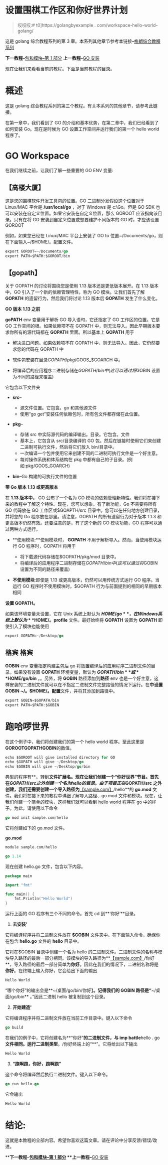 # 设置围棋工作区和你好世界计划

> 哎哎哎:# t0]https://golangbyexample . com/workspace-hello-world-golang/

这是 golang 综合教程系列的第 3 章。本系列其他章节参考本链接–[格朗综合教程系列](https://golangbyexample.com/golang-comprehensive-tutorial/)

**下一教程**–[包和模块–第 1 部分](https://golangbyexample.com/packages-modules-go-first)
**上一教程**–[GO 安装](https://golangbyexample.com/golang-installation)

现在让我们来看看当前的教程。下面是当前教程的目录。

# **概述**

这是 golang 综合教程系列的第三个教程。有关本系列的其他章节，请参考此链接。

在第一章中，我们看到了 GO 的介绍和基本优势，在第二章中，我们已经看到了如何安装 Go。现在是时候为 GO 设置工作空间并运行我们的第一个 hello world 程序了。

# **GO Workspace**

在我们继续之前，让我们了解一些重要的 GO ENV 变量:

## **【高楼大厦】**

这是您的围棋软件开发工具包的位置。GO 二进制分发假设这个位置对于 Linux/MAC 平台是 **/usr/local/go** ，对于 Windows 是 c:\Go。但是 GO SDK 也可以安装在自定义位置。如果它安装在自定义位置，那么 GOROOT 应该指向该目录。只有在将 GO 安装到自定义位置或想要维护不同版本的 GO 时，才应该设置 GOROOT

例如，如果您已经在 Linux/MAC 平台上安装了 GO to 位置~/Documents/go，则在下面输入~/$HOME/。配置文件。

```go
export GOROOT=~/Documents/go
export PATH=$PATH:$GOROOT/bin
```

## **【gopath】**

关于 GOPATH 的讨论将围绕您是使用 1.13 版本还是更低版本展开。在 1.13 版本中，GO 引入了一个新的依赖管理特性，称为 GO 模块。让我们首先了解 **GOPATH** 的遗留行为，然后我们将讨论 1.13 版本后 **GOPATH** 发生了什么变化。

**GO 版本 1.13 之前**

**goPATH** env 变量用于解析 GO 导入语句，它还指定了 GO 工作区的位置。它是 GO 工作空间的根。如果依赖项不在 GOPATH 中，则无法导入。因此早期版本要求你所有的源代码都在 **GOPATH** 里面。所以基本上 **GOPATH** 用于

*   解决进口问题。如果依赖项不在 GOPATH 中，则无法导入。因此，它仍然要求您的代码在 GOPATH 中

*   软件包安装在目录$GOPATH/pkg/$GOOS_$GOARCH 中。

*   将编译后的应用程序二进制存储在$GOPATH/bin 中(这可以通过将$GOBIN 设置为不同的路径来覆盖)

它包含以下文件夹

*   **src**–
    *   源文件位置。它包含。go 和其他源文件
    *   使用“go get”安装任何依赖包时，所有包文件都存储在此位置。

*   **pkg**–
    *   存储 src 中实际源代码的编译输出。目录。它包含。文件
    *   基本上，它包含从 src/目录编译的 GO 包。然后在链接时使用它们来创建二进制可执行文件，然后将它们放入 bin/目录中。
    *   一次编译一个包并使用它来创建不同的二进制可执行文件是一个好主意。
    *   每对操作系统和体系结构在 pkg 中都有自己的子目录。(例如:pkg/GOOS_GOARCH)

*   **bin**–Go 构建的可执行文件的位置

**带 Go 版本 1.13 或更高版本**

在 **1.13 版本中，** GO 公布了一个名为 GO 模块的依赖管理新特性。我们将在接下来的教程中了解这个特性。现在，您可以想象，有了新功能，Go 不需要将所有 GO 代码放在 GO 工作区或$GOAPTH/src 目录中。您可以在任何地方创建目录，并将您的 Go 程序放在那里。请注意，GOPATH 的所有遗留行为对于版本 1.1.3 和更高版本仍然有效。还要注意的是，有了这个新的 GO 模块功能，GO 程序可以通过两种方式运行。

*   **使用模块:**使用模块时， **GOPATH** 不用于解析导入。然而，当使用模块运行 GO 程序时，GOPATH 将用于
    *   将下载源代码存储在$GOPATH/pkg/mod 目录中。
    *   将编译后的应用程序二进制存储在$GOPATH/bin 中(这可以通过将$GOBIN 设置为不同的路径来覆盖)

*   **不使用模块**:即使是 1.13 或更高版本，仍然可以用传统方式运行 GO 程序。当运行 GO 程序时不使用模块时，$GOPATH 行为与前面提到的相同的早期版本相同

**设置 GOPATH。**

如果该环境变量未设置，它在 Unix 系统上默认为 **$HOME/go** ，在 Windows 系统上默认为 **%USERPROFILE%\go** 。如果您的工作区位置是~**/桌面/转到**，则在下面输入 **~/$HOME/。profile** 文件。最好始终将 **GOPATH** 设置为 **GOPATH** 即使引入了模块也能使用

```go
export GOPATH=~/Desktop/go
```

## 格宾 格宾

**GOBIN** env 变量指定构建主包后 go 将放置编译后的应用程序二进制文件的目录。如果没有设置 **GOPATH** 环境变量，默认为 **$GOPATH/bin** 或 **$HOME/go/bin** 。。另外，将 **GOBIN** 路径添加到**路径** env 也是一个好主意，这样安装的二进制文件就可以在不指定二进制文件完整路径的情况下运行。在**中设置 GOBIN ~/。$HOME/。配置**文件，并将其添加到路径中。

```go
export GOBIN=$GOPATH/bin
export PATH=$PATH:$GOBIN
```

# **跑哈啰世界**

在这个例子中，我们将创建我们的第一个 hello world 程序。至此这里是**GOROOT****GOPATH****GOBIN**的数值。

```go
echo $GOROOT will give installed directory for GO
echo $GOPATH will give ~/Desktop/go
echo $GOBIN will give ~/Desktop/go/bin
```

典型的程序有**。转到**文件扩展名。现在让我们创建一个“你好世界”节目。首先在$GOPATH/src 之外创建一个名为 hello 的目录。由于项目正在$GOPATH/src 之外创建，我们还需要创建一个导入路径为**[【sample.com】](http://sample.com)/hello**的 **go.mod** 文件。我们将在接下来的教程中详细了解导入路径、go.mod 文件和模块。现在，让我们创建一个简单的模块，这样我们就可以看到 hello world 程序在 go 中的样子。为此，请使用以下命令

```go
go mod init sample.com/hello
```

它将创建如下的 go.mod 文件。

**go.mod**

```go
module sample.com/hello

go 1.14
```

现在创建 hello.go 文件，包含以下内容。

```go
package main

import "fmt"

func main() {
    fmt.Println("Hello World")
}
```

运行上面的 GO 程序有三个不同的命令。首先 cd 到**‘你好’**目录。

1.  **去安装'**

它将编译程序并将二进制文件放在 **$GOBIN** 文件夹中。在下面输入命令，确保你在包含 **hello.go** 文件的 **hello** 目录中。

它将在$GOBIN 目录中创建一个名为 hello 的二进制文件。二进制文件的名称与模块导入路径的最后一部分相同。该模块的导入路径为**[【sample.com】](http://sample.com)/你好**，导入路径的最后一部分简单为**你好**。因此在我们的情况下，二进制名称将是**你好**。在终端上输入你好，它会给出下面的输出

```go
Hello World
```

“哪个你好”的输出会是**~/桌面/go/bin/你好】**。记得我们的 **GOBIN** 路径是“**~/桌面/go/bin** 。”因此二进制 hello 被复制到这个目录。

2.  **开始建造'**

它将编译程序并将二进制文件放在当前工作目录中。键入以下命令

```go
go build
```

在我们的例子中，它将创建名为**“你好”**的二进制文件，与 imp battle**hello . go**文件相同。运行二进制类型**。/你好终端上的“**”。它将给出以下输出

```go
Hello World
```

3.  **“跑啊跑，你好，跑啊跑”**

这个命令将编译然后执行二进制文件。键入以下命令。

```go
go run hello.go 
```

它会输出

```go
Hello World
```

# **结论:**

这就是本教程的全部内容。希望你喜欢这篇文章。请在评论中分享反馈/错误/改进。

****下一教程**–**[包和模块–第 1 部分](https://golangbyexample.com/packages-modules-go-first) ****上一教程**–**[GO 安装](https://golangbyexample.com/golang-installation)